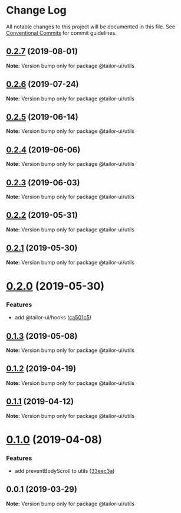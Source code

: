 # Change Log

All notable changes to this project will be documented in this file.
See [Conventional Commits](https://conventionalcommits.org) for commit guidelines.

## [0.2.7](https://github.com/Yoctol/tailor-ui/compare/@tailor-ui/utils@0.2.6...@tailor-ui/utils@0.2.7) (2019-08-01)

**Note:** Version bump only for package @tailor-ui/utils





## [0.2.6](https://github.com/Yoctol/tailor-ui/compare/@tailor-ui/utils@0.2.5...@tailor-ui/utils@0.2.6) (2019-07-24)

**Note:** Version bump only for package @tailor-ui/utils





## [0.2.5](https://github.com/Yoctol/tailor-ui/compare/@tailor-ui/utils@0.2.4...@tailor-ui/utils@0.2.5) (2019-06-14)

**Note:** Version bump only for package @tailor-ui/utils





## [0.2.4](https://github.com/Yoctol/tailor-ui/compare/@tailor-ui/utils@0.2.3...@tailor-ui/utils@0.2.4) (2019-06-06)

**Note:** Version bump only for package @tailor-ui/utils





## [0.2.3](https://github.com/Yoctol/tailor-ui/compare/@tailor-ui/utils@0.2.2...@tailor-ui/utils@0.2.3) (2019-06-03)

**Note:** Version bump only for package @tailor-ui/utils





## [0.2.2](https://github.com/Yoctol/tailor-ui/compare/@tailor-ui/utils@0.2.1...@tailor-ui/utils@0.2.2) (2019-05-31)

**Note:** Version bump only for package @tailor-ui/utils





## [0.2.1](https://github.com/Yoctol/tailor-ui/compare/@tailor-ui/utils@0.2.0...@tailor-ui/utils@0.2.1) (2019-05-30)

**Note:** Version bump only for package @tailor-ui/utils

# [0.2.0](https://github.com/Yoctol/tailor-ui/compare/@tailor-ui/utils@0.1.3...@tailor-ui/utils@0.2.0) (2019-05-30)

### Features

- add @tailor-ui/hooks ([ca501c5](https://github.com/Yoctol/tailor-ui/commit/ca501c5))

## [0.1.3](https://github.com/Yoctol/tailor-ui/compare/@tailor-ui/utils@0.1.2...@tailor-ui/utils@0.1.3) (2019-05-08)

**Note:** Version bump only for package @tailor-ui/utils

## [0.1.2](https://github.com/Yoctol/tailor-ui/compare/@tailor-ui/utils@0.1.1...@tailor-ui/utils@0.1.2) (2019-04-19)

**Note:** Version bump only for package @tailor-ui/utils

## [0.1.1](https://github.com/Yoctol/tailor-ui/compare/@tailor-ui/utils@0.1.0...@tailor-ui/utils@0.1.1) (2019-04-12)

**Note:** Version bump only for package @tailor-ui/utils

# [0.1.0](https://github.com/Yoctol/tailor-ui/compare/@tailor-ui/utils@0.0.1...@tailor-ui/utils@0.1.0) (2019-04-08)

### Features

- add preventBodyScroll to utils ([33eec3a](https://github.com/Yoctol/tailor-ui/commit/33eec3a))

## 0.0.1 (2019-03-29)

**Note:** Version bump only for package @tailor-ui/utils
